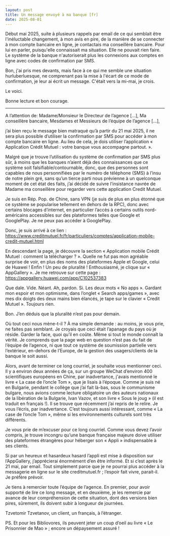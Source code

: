 ```yaml
---
layout: post  
title: Un message envoyé à ma banque [fr]
date: 2025-08-01
---
```


Début mai 2025, suite à plusieurs rappels par email de ce qui semblait être l'inéluctable changement, à mon avis en pire, de la manière de se connecter à mon compte bancaire en ligne, je contactais ma conseillère bancaire. Pour lui en parler, puisqu'elle connaissait ma situation. Elle ne pouvait rien faire. Le système de la banque n'autoriserait plus les connexions aux comptes en ligne avec codes de confirmation par SMS.

Bon, j'ai pris mes devants, mais face à ce qui me semble une situation hurluberluesque, ne comprenant pas la mise à l'écart de ce mode de confirmation, je leur ai écrit un message. C'était vers la mi-mai, je crois.

Le voici.

Bonne lecture et bon courage.

---

A l’attention de:
Madame/Monsieur le Directeur de l’agence [...],
Ma conseillère bancaire,
Mesdames et Messieurs de l’équipe de l’agence [...],

j’ai bien reçu le message bien matraqué qu’à partir du 21 mai 2025, il ne sera plus possible d’utiliser la confirmation par SMS pour accéder à mon compte bancaire en ligne. Au lieu de cela, je dois utiliser l’application « Application Crédit Mutuel : votre banque vous accompagne partout. ».

Malgré que je trouve l’utilisation du système de confirmation par SMS plus sûr, à moins que les banques n’aient déjà des connaissances que ce système soit falsifiable/contournable, donc, que des personnes sont capables de nous personnifiées par le numéro de téléphone (SMS) à l’insu de notre plein gré, sans qu’un tierce parti nous prévienne à un quelconque moment de cet état des faits, j’ai décidé de suivre l’insistance navrée de Madame ma conseillère pour regarder vers cette application Credit Mutuel.

Je suis en Rép. Pop. de Chine, sans VPN (je suis de plus en plus étonné que ce système se popularise tellement en dehors de la RPC), donc avec certains blocages d’internet, en particulier l’accès à certains outils nord-américains accessibles sur des plateformes telles que Google et GooglePlay. Je ne peux pas accéder à GooglePlay.

Donc, je suis arrivé à ce lien :  
https://www.creditmutuel.fr/fr/particuliers/comptes/application-mobile-credit-mutuel.html

En descendant la page, je découvre la section « Application mobile Crédit Mutuel : comment la télécharger ? ». Quelle ne fut pas mon agréable surprise de voir, en plus des noms des plateformes Apple et Google, celui de Huawei ! Enfin ! Un peu de pluralité ! Enthousiasmé, je clique sur « AppGallery ». Je me retrouve sur cette page :  
https://appgallery.huawei.com/app/C102537383

Que dale. Vide. Néant. Ah, pardon. Si. Les deux mots « No apps ». Gardant mon espoir et mon optimisme, dans l’onglet « Search apps/games », avec mes dix doigts des deux mains bien élancés, je tape sur le clavier « Credit Mutuel ». Toujours rien.

Bon. J’en déduis que la pluralité n’est pas pour demain.

Où tout ceci nous mène-t-il ? À ma simple demande : au moins, je vous prie, ne faites pas semblant. Je croyais que ceci était l’apanage du pays où je réside. Garder la face, quoi qu’il en coûte. Même si tout le monde connaît la vérité. Je comprends que la page web en question n’est pas du fait de l’équipe de l’agence, ni que tout ce système de soumission partielle vers l’extérieur, en-dehors de l’Europe, de la gestion des usagers/clients de la banque le soit aussi.

Alors, avant de terminer ce long courriel, je souhaite vous mentionner ceci. Il y a environ deux années de ça, sur un groupe WeChat d’environ 400 scientifiques européens en Chine, par inadvertance, j'avais mentionné le livre « La case de l’oncle Tom », que je lisais à l’époque. Comme je suis né en Bulgarie, pendant le collège que j’ai fait là-bas, sous le communisme bulgare, nous avions comme lecture obligatoire un des auteurs nationaux de la libération de la Bulgarie, Ivan Vazov, et son livre « Sous le joug » (il est traduit en français !). Il se trouve que récemment j’ai repris de le relire. Je vous l’écris, par inadvertance. C’est toujours aussi intéressant, comme « La case de l’oncle Tom », même si les environnements culturels sont très différents.

Je vous prie de m’excuser pour ce long courriel. Comme vous devez l’avoir compris, je trouve incongru qu’une banque française majeure doive utiliser des plateformes étrangères pour héberger son « Appli » indispensable à ses clients.

Si par un heureux et hasardeux hasard l’appli est mise à disposition sur l’AppGallery, j’apprécierai énormément d’en être informé. Et si c’est après le 21 mai, par email. Tout simplement parce que je ne pourrai plus accéder à la messagerie en ligne sur le site creditmutuel.fr ; l’espoir fait vivre, parait-il. Je préfère prévoir.

Je tiens à remercier toute l’équipe de l’agence. En premier, pour avoir supporté de lire ce long message, et en deuxième, je les remercie par avance de leur compréhension de cette situation, dont des versions bien pires, sûrement, ils doivent subir à longueur de journées.

Tzvetomir Tzvetanov,
un client, un français, à l’étranger.

PS. Et pour les Bibliovores, ils peuvent jeter un coup d’oeil au livre « Le Prisonnier de Mao » ; encore un dépaysement assuré !